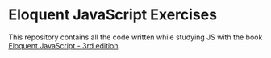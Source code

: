 # Eloquent JavaScript Exercises
This repository contains all the code written while studying JS with the book [Eloquent JavaScript - 3rd edition](https://eloquentjavascript.net/).